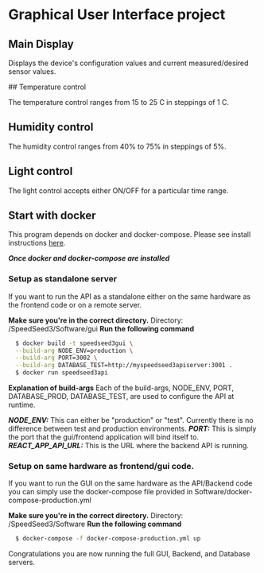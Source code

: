 # Graphical User Interface project

## Main Display

Displays the device's configuration values and current measured/desired sensor values.

## Temperature control

The temperature control ranges from 15 to 25 C in steppings of 1 C.

## Humidity control

The humidity control ranges from 40% to 75% in steppings of 5%.

## Light control

The light control accepts either ON/OFF for a particular time range.

## Start with docker
This program depends on docker and docker-compose. Please see install instructions [here](https://docs.docker.com/compose/install/).

***Once docker and docker-compose are installed***

### Setup as standalone server
If you want to run the API as a standalone either on the same hardware as the frontend code or on a remote server.

**Make sure you're in the correct directory.**
Directory: /SpeedSeed3/Software/gui
**Run the following command**
  ```sh
    $ docker build -t speedseed3gui \
    --build-arg NODE_ENV=production \
    --build-arg PORT=3002 \
    --build-arg DATABASE_TEST=http://myspeedseed3apiserver:3001 .
    $ docker run speedseed3api
  ```
**Explanation of build-args**
Each of the build-args, NODE_ENV, PORT, DATABASE_PROD, DATABASE_TEST, are used to configure the API at runtime.

***NODE_ENV:***
This can either be "production" or "test". Currently there is no difference between test and production environments.
***PORT:***
This is simply the port that the gui/frontend application will bind itself to.
***REACT_APP_API_URL:***
This is the URL where the backend API is running.

### Setup on same hardware as frontend/gui code.
If you want to run the GUI on the same hardware as the API/Backend code you can simply use the docker-compose file provided in Software/docker-compose-production.yml

**Make sure you're in the correct directory.**
Directory: /SpeedSeed3/Software
**Run the following command**
  ```sh
    $ docker-compose -f docker-compose-production.yml up
  ```
Congratulations you are now running the full GUI, Backend, and Database servers.
